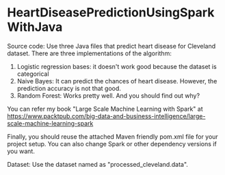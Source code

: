 # HeartDiseasePredictionUsingSparkWithJava

Source code: 
Use three Java files that predict heart disease for Cleveland dataset. There are three implementations of the algorithm: 
1. Logistic regression bases: it doesn't work good because the dataset is categorical
2. Naive Bayes: It can predict the chances of heart disease. However, the prediction accuracy is not that good.
3. Random Forest: Works pretty well. And you should find out why? 

You can refer my book "Large Scale Machine Learning with Spark" at https://www.packtpub.com/big-data-and-business-intelligence/large-scale-machine-learning-spark

Finally, you should reuse the attached Maven friendly pom.xml file for your project setup. You can also change Spark or other dependency versions if you want. 

Dataset: Use the dataset named as "processed_cleveland.data".

